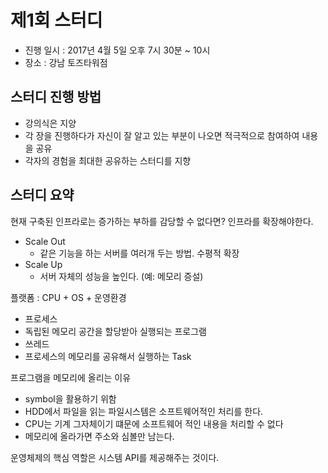 # 제1회 스터디

* 진행 일시 : 2017년 4월 5일 오후 7시 30분 ~ 10시
* 장소 : 강남 토즈타워점

## 스터디 진행 방법
* 강의식은 지양
* 각 장을 진행하다가 자신이 잘 알고 있는 부분이 나오면 적극적으로 참여하여 내용을 공유
* 각자의 경험을 최대한 공유하는 스터디를 지향

## 스터디 요약
현재 구축된 인프라로는 증가하는 부하를 감당할 수 없다면? 인프라를 확장해야한다.

* Scale Out
  * 같은 기능을 하는 서버를 여러개 두는 방법. 수평적 확장
* Scale Up
  * 서버 자체의 성능을 높인다. (예: 메모리 증설)

플랫폼 : CPU + OS + 운영환경

* 프로세스
 * 독립된 메모리 공간을 할당받아 실행되는 프로그램
* 쓰레드
 *  프로세스의 메모리를 공유해서 실행하는 Task

프로그램을 메모리에 올리는 이유
* symbol을 활용하기 위함
* HDD에서 파일을 읽는 파일시스템은 소프트웨어적인 처리를 한다.
* CPU는 기계 그자체이기 떄문에 소프트웨어 적인 내용을 처리할 수 없다
* 메모리에 올라가면 주소와 심볼만 남는다.

운영체제의 핵심 역할은 시스템 API를 제공해주는 것이다.

